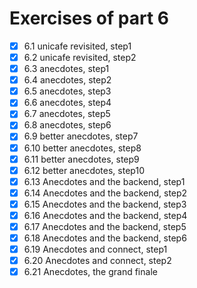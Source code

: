 # Exercises of part 6

- [x] 6.1 unicafe revisited, step1
- [x] 6.2 unicafe revisited, step2
- [x] 6.3 anecdotes, step1
- [x] 6.4 anecdotes, step2
- [x] 6.5 anecdotes, step3
- [x] 6.6 anecdotes, step4
- [x] 6.7 anecdotes, step5
- [x] 6.8 anecdotes, step6
- [x] 6.9 better anecdotes, step7
- [x] 6.10 better anecdotes, step8
- [x] 6.11 better anecdotes, step9
- [x] 6.12 better anecdotes, step10
- [x] 6.13 Anecdotes and the backend, step1
- [x] 6.14 Anecdotes and the backend, step2
- [x] 6.15 Anecdotes and the backend, step3
- [x] 6.16 Anecdotes and the backend, step4
- [x] 6.17 Anecdotes and the backend, step5
- [x] 6.18 Anecdotes and the backend, step6
- [x] 6.19 Anecdotes and connect, step1
- [x] 6.20 Anecdotes and connect, step2
- [x] 6.21 Anecdotes, the grand finale